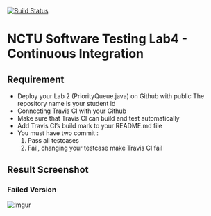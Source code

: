 [![Build Status](https://travis-ci.org/setsal/0856016.svg?branch=master)](https://travis-ci.org/setsal/0856016)
# NCTU Software Testing Lab4 - Continuous Integration

## Requirement 
+ Deploy your Lab 2 (PriorityQueue.java) on Github with public
The repository name is your student id
+ Connecting Travis CI with your Github
+ Make sure that Travis CI can build and test automatically
+ Add Travis CI’s build mark to your README.md file
+ You must have two commit :
    1. Pass all testcases
    2. Fail, changing your testcase make Travis CI fail

## Result Screenshot

### Failed Version
![Imgur](https://i.imgur.com/SnEBhyf.png)